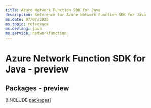 ```yaml
---
title: Azure Network Function SDK for Java
description: Reference for Azure Network Function SDK for Java
ms.date: 07/07/2025
ms.topic: reference
ms.devlang: java
ms.service: networkfunction
---
```

# Azure Network Function SDK for Java - preview
## Packages - preview
[!INCLUDE [packages](network-function-index.md)]